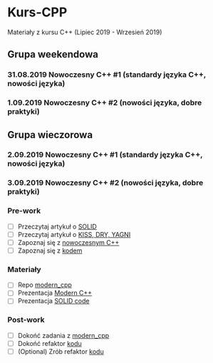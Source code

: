 # Kurs-CPP
Materiały z kursu C++ (Lipiec 2019 - Wrzesień 2019)

## Grupa weekendowa

### 31.08.2019 Nowoczesny C++ #1 (standardy języka C++, nowości języka)

### 1.09.2019 Nowoczesny C++ #2 (nowości języka, dobre praktyki)

## Grupa wieczorowa

### 2.09.2019 Nowoczesny C++ #1 (standardy języka C++, nowości języka)

### 3.09.2019 Nowoczesny C++ #2 (nowości języka, dobre praktyki)

### Pre-work
- [ ] Przeczytaj artykuł o [SOLID](https://www.samouczekprogramisty.pl/solid-czyli-dobre-praktyki-w-programowaniu-obiektowym/)
- [ ] Przeczytaj artykuł o [KISS, DRY, YAGNI](https://www.samouczekprogramisty.pl/jakosc-kodu-a-oschle-pocalunki-jagny/)
- [ ] Zapoznaj się z [nowoczesnym C++](https://github.com/AnthonyCalandra/modern-cpp-features)
- [ ] Zapoznaj się z [kodem](exercises)

### Materiały
- [ ] Repo [modern_cpp](https://github.com/coders-school/modern_cpp)
- [ ] Prezentacja [Modern C++](modern_cpp.pdf)
- [ ] Prezentacja [SOLID code](04_STUPID_and_SOLID_code.pdf)

### Post-work
- [ ] Dokońć zadania z [modern_cpp](https://github.com/coders-school/modern_cpp)
- [ ] Dokońć refaktor [kodu](exercises/1-file-reader/main.cpp)
- [ ] (Optional) Zrób refaktor [kodu](exercises/2-zip-file-reader/main.cpp)

